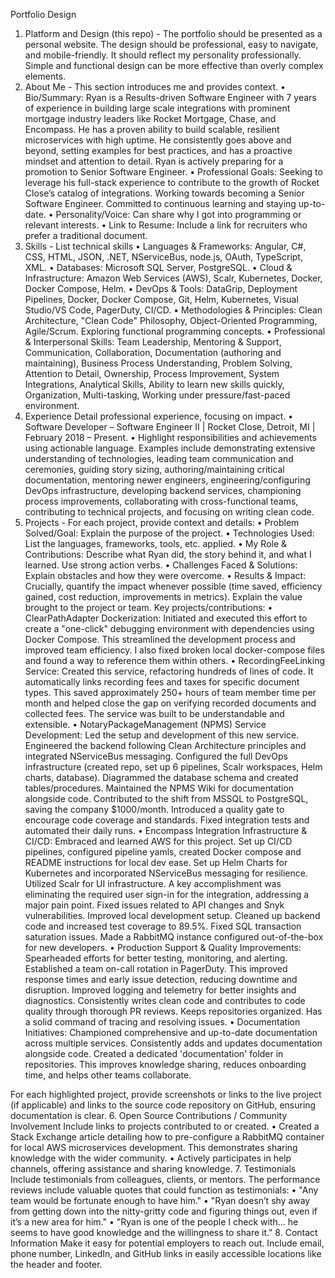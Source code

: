 Portfolio Design

1. Platform and Design (this repo) - The portfolio should be presented as a personal website. The design should be professional, easy to navigate, and mobile-friendly. It should reflect my personality professionally. Simple and functional design can be more effective than overly complex elements.
2. About Me - This section introduces me and provides context.
•
Bio/Summary: Ryan is a Results-driven Software Engineer with 7 years of experience in building large scale integrations with prominent mortgage industry leaders like Rocket Mortgage, Chase, and Encompass. He has a proven ability to build scalable, resilient microservices with high uptime. He consistently goes above and beyond, setting examples for best practices, and has a proactive mindset and attention to detail. Ryan is actively preparing for a promotion to Senior Software Engineer.
•
Professional Goals: Seeking to leverage his full-stack experience to contribute to the growth of Rocket Close’s catalog of integrations. Working towards becoming a Senior Software Engineer. Committed to continuous learning and staying up-to-date.
•
Personality/Voice: Can share why I got into programming or relevant interests.
•
Link to Resume: Include a link for recruiters who prefer a traditional document.
3. Skills - List technical skills
•
Languages & Frameworks: Angular, C#, CSS, HTML, JSON, .NET, NServiceBus, node.js, OAuth, TypeScript, XML.
•
Databases: Microsoft SQL Server, PostgreSQL.
•
Cloud & Infrastructure: Amazon Web Services (AWS), Scalr, Kubernetes, Docker, Docker Compose, Helm.
•
DevOps & Tools: DataGrip, Deployment Pipelines, Docker, Docker Compose, Git, Helm, Kubernetes, Visual Studio/VS Code, PagerDuty, CI/CD.
•
Methodologies & Principles: Clean Architecture, "Clean Code" Philosophy, Object-Oriented Programming, Agile/Scrum. Exploring functional programming concepts.
•
Professional & Interpersonal Skills: Team Leadership, Mentoring & Support, Communication, Collaboration, Documentation (authoring and maintaining), Business Process Understanding, Problem Solving, Attention to Detail, Ownership, Process Improvement, System Integrations, Analytical Skills, Ability to learn new skills quickly, Organization, Multi-tasking, Working under pressure/fast-paced environment.
4. Experience Detail professional experience, focusing on impact.
•
Software Developer – Software Engineer II | Rocket Close, Detroit, MI | February 2018 – Present.
•
Highlight responsibilities and achievements using actionable language. Examples include demonstrating extensive understanding of technologies, leading team communication and ceremonies, guiding story sizing, authoring/maintaining critical documentation, mentoring newer engineers, engineering/configuring DevOps infrastructure, developing backend services, championing process improvements, collaborating with cross-functional teams, contributing to technical projects, and focusing on writing clean code.
5. Projects - For each project, provide context and details:
•
Problem Solved/Goal: Explain the purpose of the project.
•
Technologies Used: List the languages, frameworks, tools, etc. applied.
•
My Role & Contributions: Describe what Ryan did, the story behind it, and what I learned. Use strong action verbs.
•
Challenges Faced & Solutions: Explain obstacles and how they were overcome.
•
Results & Impact: Crucially, quantify the impact whenever possible (time saved, efficiency gained, cost reduction, improvements in metrics). Explain the value brought to the project or team.
Key projects/contributions:
•
ClearPathAdapter Dockerization: Initiated and executed this effort to create a "one-click" debugging environment with dependencies using Docker Compose. This streamlined the development process and improved team efficiency. I also fixed broken local docker-compose files and found a way to reference them within others.
•
RecordingFeeLinking Service: Created this service, refactoring hundreds of lines of code. It automatically links recording fees and taxes for specific document types. This saved approximately 250+ hours of team member time per month and helped close the gap on verifying recorded documents and collected fees. The service was built to be understandable and extensible.
•
NotaryPackageManagement (NPMS) Service Development: Led the setup and development of this new service. Engineered the backend following Clean Architecture principles and integrated NServiceBus messaging. Configured the full DevOps infrastructure (created repo, set up 6 pipelines, Scalr workspaces, Helm charts, database). Diagrammed the database schema and created tables/procedures. Maintained the NPMS Wiki for documentation alongside code. Contributed to the shift from MSSQL to PostgreSQL, saving the company $1000/month. Introduced a quality gate to encourage code coverage and standards. Fixed integration tests and automated their daily runs.
•
Encompass Integration Infrastructure & CI/CD: Embraced and learned AWS for this project. Set up CI/CD pipelines, configured pipeline yamls, created Docker compose and README instructions for local dev ease. Set up Helm Charts for Kubernetes and incorporated NServiceBus messaging for resilience. Utilized Scalr for UI infrastructure. A key accomplishment was eliminating the required user sign-in for the integration, addressing a major pain point. Fixed issues related to API changes and Snyk vulnerabilities. Improved local development setup. Cleaned up backend code and increased test coverage to 89.5%. Fixed SQL transaction saturation issues. Made a RabbitMQ instance configured out-of-the-box for new developers.
•
Production Support & Quality Improvements: Spearheaded efforts for better testing, monitoring, and alerting. Established a team on-call rotation in PagerDuty. This improved response times and early issue detection, reducing downtime and disruption. Improved logging and telemetry for better insights and diagnostics. Consistently writes clean code and contributes to code quality through thorough PR reviews. Keeps repositories organized. Has a solid command of tracing and resolving issues.
•
Documentation Initiatives: Championed comprehensive and up-to-date documentation across multiple services. Consistently adds and updates documentation alongside code. Created a dedicated 'documentation' folder in repositories. This improves knowledge sharing, reduces onboarding time, and helps other teams collaborate.

For each highlighted project, provide screenshots or links to the live project (if applicable) and links to the source code repository on GitHub, ensuring documentation is clear.
6. Open Source Contributions / Community Involvement Include links to projects contributed to or created.
•
Created a Stack Exchange article detailing how to pre-configure a RabbitMQ container for local AWS microservices development. This demonstrates sharing knowledge with the wider community.
•
Actively participates in help channels, offering assistance and sharing knowledge.
7. Testimonials Include testimonials from colleagues, clients, or mentors. The performance reviews include valuable quotes that could function as testimonials:
•
"Any team would be fortunate enough to have him."
•
"Ryan doesn’t shy away from getting down into the nitty-gritty code and figuring things out, even if it’s a new area for him."
•
"Ryan is one of the people I check with... he seems to have good knowledge and the willingness to share it."
8. Contact Information Make it easy for potential employers to reach out. Include email, phone number, LinkedIn, and GitHub links in easily accessible locations like the header and footer.